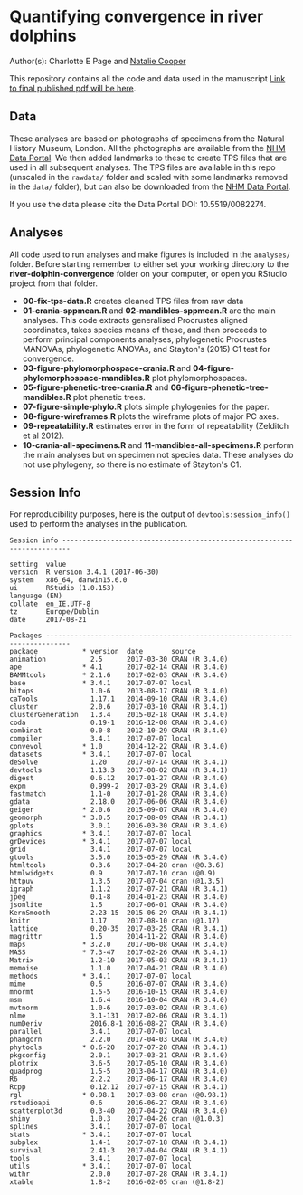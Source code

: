 # Quantifying convergence in river dolphins
Author(s): Charlotte E Page and [Natalie Cooper](mailto:natalie.cooper.@nhm.ac.uk)  

This repository contains all the code and data used in the manuscript [Link to final published pdf will be here]().

## Data
These analyses are based on photographs of specimens from the Natural History Museum, London. 
All the photographs are available from the [NHM Data Portal](http://dx.doi.org/10.5519/0082274). 
We then added landmarks to these to create TPS files that are used in all subsequent analyses. 
The TPS files are available in this repo (unscaled in the `rawdata/` folder and scaled with some landmarks removed in the `data/` folder), but can also be downloaded from the [NHM Data Portal](http://dx.doi.org/10.5519/0082274).

If you use the data please cite the Data Portal DOI: 10.5519/0082274.


## Analyses
All code used to run analyses and make figures is included in the `analyses/` folder. Before starting remember to either set your working directory to the **river-dolphin-convergence** folder on your computer, or open you RStudio project from that folder.

* **00-fix-tps-data.R** creates cleaned TPS files from raw data
* **01-crania-sppmean.R** and **02-mandibles-sppmean.R** are the main analyses. This code extracts generalised Procrustes aligned coordinates, takes species means of these, and then proceeds to perform principal components analyses, phylogenetic Procrustes MANOVAs, phylogenetic ANOVAs, and Stayton's (2015) C1 test for convergence.
* **03-figure-phylomorphospace-crania.R** and **04-figure-phylomorphospace-mandibles.R** plot phylomorphospaces.
* **05-figure-phenetic-tree-crania.R**	and **06-figure-phenetic-tree-mandibles.R** plot phenetic trees.
* **07-figure-simple-phylo.R** plots simple phylogenies for the paper.
* **08-figure-wireframes.R** plots the wireframe plots of major PC axes.
* **09-repeatability.R** estimates error in the form of repeatability (Zelditch et al 2012).
* **10-crania-all-specimens.R** and **11-mandibles-all-specimens.R** perform the main analyses but on specimen not species data. These analyses do not use phylogeny, so there is no estimate of Stayton's C1.

## Session Info
For reproducibility purposes, here is the output of `devtools:session_info()` used to perform the analyses in the publication.

    Session info ------------------------------------------------------------------------
    
    setting  value                       
    version  R version 3.4.1 (2017-06-30)
    system   x86_64, darwin15.6.0        
    ui       RStudio (1.0.153)           
    language (EN)                        
    collate  en_IE.UTF-8                 
    tz       Europe/Dublin               
    date     2017-08-21                  

    Packages ----------------------------------------------------------------------------
    package           * version  date       source        
    animation           2.5      2017-03-30 CRAN (R 3.4.0)
    ape               * 4.1      2017-02-14 CRAN (R 3.4.0)
    BAMMtools         * 2.1.6    2017-02-03 CRAN (R 3.4.0)
    base              * 3.4.1    2017-07-07 local         
    bitops              1.0-6    2013-08-17 CRAN (R 3.4.0)
    caTools             1.17.1   2014-09-10 CRAN (R 3.4.0)
    cluster             2.0.6    2017-03-10 CRAN (R 3.4.1)
    clusterGeneration   1.3.4    2015-02-18 CRAN (R 3.4.0)
    coda                0.19-1   2016-12-08 CRAN (R 3.4.0)
    combinat            0.0-8    2012-10-29 CRAN (R 3.4.0)
    compiler            3.4.1    2017-07-07 local         
    convevol          * 1.0      2014-12-22 CRAN (R 3.4.0)
    datasets          * 3.4.1    2017-07-07 local         
    deSolve             1.20     2017-07-14 CRAN (R 3.4.1)
    devtools            1.13.3   2017-08-02 CRAN (R 3.4.1)
    digest              0.6.12   2017-01-27 CRAN (R 3.4.0)
    expm                0.999-2  2017-03-29 CRAN (R 3.4.0)
    fastmatch           1.1-0    2017-01-28 CRAN (R 3.4.0)
    gdata               2.18.0   2017-06-06 CRAN (R 3.4.0)
    geiger            * 2.0.6    2015-09-07 CRAN (R 3.4.0)
    geomorph          * 3.0.5    2017-08-09 CRAN (R 3.4.1)
    gplots              3.0.1    2016-03-30 CRAN (R 3.4.0)
    graphics          * 3.4.1    2017-07-07 local         
    grDevices         * 3.4.1    2017-07-07 local         
    grid                3.4.1    2017-07-07 local         
    gtools              3.5.0    2015-05-29 CRAN (R 3.4.0)
    htmltools           0.3.6    2017-04-28 cran (@0.3.6) 
    htmlwidgets         0.9      2017-07-10 cran (@0.9)   
    httpuv              1.3.5    2017-07-04 cran (@1.3.5) 
    igraph              1.1.2    2017-07-21 CRAN (R 3.4.1)
    jpeg                0.1-8    2014-01-23 CRAN (R 3.4.0)
    jsonlite            1.5      2017-06-01 CRAN (R 3.4.0)
    KernSmooth          2.23-15  2015-06-29 CRAN (R 3.4.1)
    knitr               1.17     2017-08-10 cran (@1.17)  
    lattice             0.20-35  2017-03-25 CRAN (R 3.4.1)
    magrittr            1.5      2014-11-22 CRAN (R 3.4.0)
    maps              * 3.2.0    2017-06-08 CRAN (R 3.4.0)
    MASS              * 7.3-47   2017-02-26 CRAN (R 3.4.1)
    Matrix              1.2-10   2017-05-03 CRAN (R 3.4.1)
    memoise             1.1.0    2017-04-21 CRAN (R 3.4.0)
    methods           * 3.4.1    2017-07-07 local         
    mime                0.5      2016-07-07 CRAN (R 3.4.0)
    mnormt              1.5-5    2016-10-15 CRAN (R 3.4.0)
    msm                 1.6.4    2016-10-04 CRAN (R 3.4.0)
    mvtnorm             1.0-6    2017-03-02 CRAN (R 3.4.0)
    nlme                3.1-131  2017-02-06 CRAN (R 3.4.1)
    numDeriv            2016.8-1 2016-08-27 CRAN (R 3.4.0)
    parallel            3.4.1    2017-07-07 local         
    phangorn            2.2.0    2017-04-03 CRAN (R 3.4.0)
    phytools          * 0.6-20   2017-07-28 CRAN (R 3.4.1)
    pkgconfig           2.0.1    2017-03-21 CRAN (R 3.4.0)
    plotrix             3.6-5    2017-05-10 CRAN (R 3.4.0)
    quadprog            1.5-5    2013-04-17 CRAN (R 3.4.0)
    R6                  2.2.2    2017-06-17 CRAN (R 3.4.0)
    Rcpp                0.12.12  2017-07-15 CRAN (R 3.4.1)
    rgl               * 0.98.1   2017-03-08 cran (@0.98.1)
    rstudioapi          0.6      2016-06-27 CRAN (R 3.4.0)
    scatterplot3d       0.3-40   2017-04-22 CRAN (R 3.4.0)
    shiny               1.0.3    2017-04-26 cran (@1.0.3) 
    splines             3.4.1    2017-07-07 local         
    stats             * 3.4.1    2017-07-07 local         
    subplex             1.4-1    2017-07-18 CRAN (R 3.4.1)
    survival            2.41-3   2017-04-04 CRAN (R 3.4.1)
    tools               3.4.1    2017-07-07 local         
    utils             * 3.4.1    2017-07-07 local         
    withr               2.0.0    2017-07-28 CRAN (R 3.4.1)
    xtable              1.8-2    2016-02-05 cran (@1.8-2) 